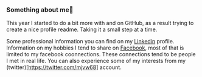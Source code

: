 ### Something about me👋

<!--
**mvw684/mvw684** is a ✨ _special_ ✨ repository because its `README.md` (this file) appears on your GitHub profile.

Here are some ideas to get you started:

- 🔭 I’m currently working on ...
- 🌱 I’m currently learning ...
- 👯 I’m looking to collaborate on ...
- 🤔 I’m looking for help with ...
- 💬 Ask me about ...
- 📫 How to reach me: ...
- 😄 Pronouns: ...
- ⚡ Fun fact: ...
-->
This year I started to do a bit more with and on GitHub, as a result trying to create a nice profile readme. Taking it a small step at a time.

Some professional information you can find on my [Linkedin](www.linkedin.com/in/markvanwijk) profile. Information on my hobbies I tend to share on [Facebook](https://www.facebook.com/mark.j.van.wijk), most of that is limited to my facebook coonnections. These connections tend to be people I met in real life. You can also experience some of my interests from my (twitter)[https://twitter.com/mjvw68] account.
